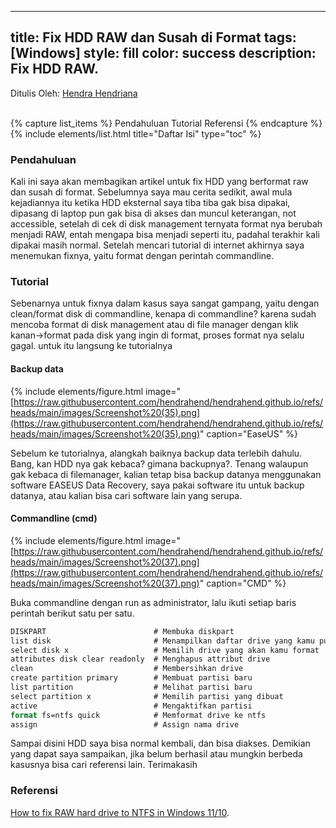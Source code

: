 
---
title: Fix HDD RAW dan Susah di Format
tags: [Windows]
style: fill
color: success
description: Fix HDD RAW.
---

Ditulis Oleh: [Hendra Hendriana](https://hendrahend.github.io/about)

<br>
{% capture list_items %}
Pendahuluan
Tutorial
Referensi
{% endcapture %}
{% include elements/list.html title="Daftar Isi" type="toc" %}

<br>

### Pendahuluan

Kali ini saya akan membagikan artikel untuk fix HDD yang berformat raw dan susah di format. Sebelumnya saya mau cerita sedikit, awal mula kejadiannya itu ketika HDD eksternal saya tiba tiba gak bisa dipakai, dipasang di laptop pun gak bisa di akses dan muncul keterangan, not accessible, setelah di cek di disk management ternyata format nya berubah menjadi RAW, entah mengapa bisa menjadi seperti itu, padahal terakhir kali dipakai masih normal. Setelah mencari tutorial di internet akhirnya saya menemukan  fixnya, yaitu format dengan perintah commandline. 

### Tutorial
Sebenarnya untuk fixnya dalam kasus saya sangat gampang, yaitu dengan clean/format disk di commandline, kenapa di commandline? karena sudah mencoba format di disk management atau di file manager dengan klik kanan->format pada disk yang ingin di format, proses format nya selalu gagal. untuk itu langsung ke tutorialnya

#### Backup data

{% include elements/figure.html image="[https://raw.githubusercontent.com/hendrahend/hendrahend.github.io/refs/heads/main/images/Screenshot%20(35).png](https://raw.githubusercontent.com/hendrahend/hendrahend.github.io/refs/heads/main/images/Screenshot%20(35).png)" caption="EaseUS" %}

Sebelum ke tutorialnya, alangkah baiknya backup data terlebih dahulu. Bang, kan HDD nya gak kebaca? gimana backupnya?. Tenang walaupun gak kebaca di filemanager, kalian tetap bisa backup datanya menggunakan software EASEUS Data Recovery, saya pakai software itu untuk backup datanya, atau kalian bisa cari software lain yang serupa.

#### Commandline (cmd)
{% include elements/figure.html image="[https://raw.githubusercontent.com/hendrahend/hendrahend.github.io/refs/heads/main/images/Screenshot%20(37).png](https://raw.githubusercontent.com/hendrahend/hendrahend.github.io/refs/heads/main/images/Screenshot%20(37).png)" caption="CMD" %}

Buka commandline dengan run as administrator, lalu ikuti setiap baris perintah berikut satu per satu.
```cmd
DISKPART						# Membuka diskpart
list disk   					# Menampilkan daftar drive yang kamu punya
select disk x   				# Memilih drive yang akan kamu format
attributes disk clear readonly	# Menghapus attribut drive
clean    						# Membersihkan drive
create partition primary        # Membuat partisi baru
list partition   				# Melihat partisi baru
select partition x   			# Memilih partisi yang dibuat
active  						# Mengaktifkan partisi
format fs=ntfs quick  			# Memformat drive ke ntfs
assign  						# Assign nama drive
```
Sampai disini HDD saya bisa normal kembali, dan bisa diakses.
Demikian yang dapat saya sampaikan, jika belum berhasil atau mungkin berbeda kasusnya bisa cari referensi lain. Terimakasih

### Referensi
[How to fix RAW hard drive to NTFS in Windows 11/10](https://www.thewindowsclub.com/how-to-fix-raw-partition-in-windows).
